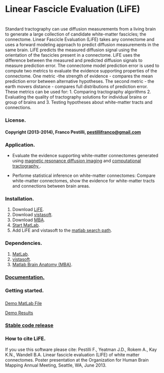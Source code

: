 # Linear Fascicle Evaluation (LiFE)
#

Standard tractography can use diffusion measurements from a living brain to generate a large collection of candidate white-matter fascicles; the connectome. Linear Fascicle Evaluation (LiFE) takes any connectome and uses a forward modeling approach to predict diffusion measurements in the same brain. LiFE predicts the measured diffusion signal using the orientation of the fascicles present in a connectome. LiFE uses the difference between the measured and predicted diffusion signals to measure prediction error. The connectome model prediction error is used to compute two metrics to evaluate the evidence supporting properties of the connectome. One metric -the strength of evidence - compares the mean prediction error between alternative hypotheses. The second metric - the earth movers distance - compares full distributions of prediction error. These metrics can be used for: 1. Comparing tractography algorithms 2. Evaluating the quality of tractography solutions for individual brains or group of brains and 3. Testing hypotheses about white-matter tracts and connections.

### License.
#### Copyright (2013-2014), Franco Pestilli, pestillifranco@gmail.com
####

### Application.
* Evaluate the evidence supporting white-matter connectomes generated using [magnetic resonance diffusion imaging](http://en.wikipedia.org/wiki/Diffusion_MRI) and [computational tractography ](http://en.wikipedia.org/wiki/Tractography).

* Performe statistical inference on white-matter connectomes: Compare white-matter connectomes, show the evidence for white-matter tracts and connections between brain areas.
###

### Installation.
1. Download [LiFE](https://github.com/vistalab/life).
2. Download [vistasoft](https://github.com/vistalab/vistasoft).
3. Download [MBA](https://github.com/francopestilli/mba).
4. [Start MatLab](http://www.mathworks.com/help/matlab/startup-and-shutdown.html).
5. Add LiFE and vistasoft to the [matlab search path](http://www.mathworks.com/help/matlab/ref/addpath.html).
###

### Dependencies.
1. [MatLab](http://www.mathworks.com/products/matlab/).
2. [vistasoft](https://github.com/vistalab/vistasoft).
3. [Matlab Brain Anatomy (MBA)](https://github.com/francopestilli/mba).
###

### [Documentation.](http://vistalab.github.io/life/doc/)
###

### Getting started.
###
[Demo MatLab File](http://vistalab.github.io/life/doc/Pestilli_etal_manuscript/life_demo.html)

[Demo Results](http://vistalab.github.io/life/html/life_demo.html)


### [Stable code release](https://github.com/vistalab/life/releases/tag/v0.1.1)
###

### How to cite LiFE.
If you use this software please cite: Pestilli F., Yeatman J.D., Rokem A., Kay K.N., Wandell B.A. Linear fascicle evaluation (LIFE) of white matter connectomes. Poster presentation at the Organization for Human Brain Mapping Annual Meeting, Seattle, WA, June 2013.
###
